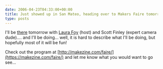 ```yaml
---
date: 2006-04-23T04:33:00+00:00
title: Just showed up in San Mateo, heading over to Makers Faire tomorrow morning...
type: posts
---
```

I'll be [there](https://makezine.com/faire/) tomorrow with [Laura Foy](https://on10.net/people/laura/) (host) and Scott Finley (expert camera dude).... and I'll be doing... well, it is hard to describe what I'll be doing, but hopefully most of it will be fun!

Check out the program at [http://makezine.com/faire/](https://makezine.com/faire/) and let me know what you would want to go see...
